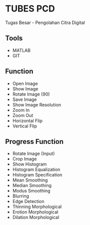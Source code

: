 # TUBES PCD
Tugas Besar - Pengolahan Citra Digital

## Tools
* MATLAB
* GIT

## Function
* Open Image
* Show Image
* Rotate Image (90)
* Save Image
* Show Image Resolution
* Zoom In
* Zoom Out
* Horizontal Flip
* Vertical Flip

## Progress Function
* Rotate Image (Input)
* Crop Image
* Show Histogram
* Histogram Equalization
* Histogram Specification
* Mean Smoothing
* Median Smoothing
* Modus Smoothing
* Blurring
* Edge Detection
* Thinning Morphological
* Erotion Morphological
* Dilation Morphological